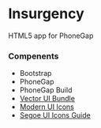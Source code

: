 Insurgency
==========

HTML5 app for PhoneGap

### Compenents

* Bootstrap
* PhoneGap
* PhoneGap Build
* [Vector UI Bundle](http://dribbble.com/shots/400160-Vector-UI-Bundle)
* [Modern UI Icons](http://designerfirst.com/icon-sets/modern-ui-icons/)
* [Segoe UI Icons Guide](http://msdn.microsoft.com/en-us/library/windows/apps/jj841126.aspx)
